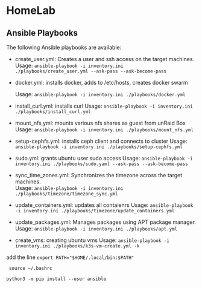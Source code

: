 # HomeLab
## Ansible Playbooks

The following Ansible playbooks are available:

- create_user.yml: Creates a user and ssh access on the target machines.  
  Usage: `ansible-playbook -i inventory.ini ./playbooks/create_user.yml --ask-pass --ask-become-pass`  
- docker.yml: installs docker, adds to /etc/hosts, creates docker swarm

  Usage: `ansible-playbook -i inventory.ini ./playbooks/docker.yml` 
- install_curl.yml: installs curl
  Usage: `ansible-playbook -i inventory.ini ./playbooks/install_curl.yml` 

- mount_nfs,yml: mounts various nfs shares as guest from unRaid Box
  Usage: `ansible-playbook -i inventory.ini ./playbooks/mount_nfs.yml` 

- setup-cephfs.yml: installs ceph client and connects to cluster
  Usage: `ansible-playbook -i inventory.ini ./playbooks/setup-cephfs.yml` 

- sudo.yml: grants ubuntu user sudo access
  Usage: `ansible-playbook -i inventory.ini ./playbooks/sudo.yaml --ask-pass --ask-become-pass` 

- sync_time_zones.yml: Synchronizes the timezone across the target machines.  
  Usage: `ansible-playbook -i inventory.ini ./playbooks/timezone/timezone_sync.yml`

- update_containers.yml: updates all contaienrs
  Usage: `ansible-playbook -i inventory.ini ./playbooks/timezone/update_containers.yml`

- update_packages.yml: Manages packages using APT package manager.  
  Usage: `ansible-playbook -i inventory.ini ./playbooks/apt.yml`  

- create_vms: creating ubuntu vms
  Usage: `ansible-playbook -i inventory.ini ./playbooks/k3s-vm-create.yml -k`

add the line `export PATH="$HOME/.local/bin:$PATH"`

` source ~/.bashrc`

`python3 -m pip install --user ansible`
